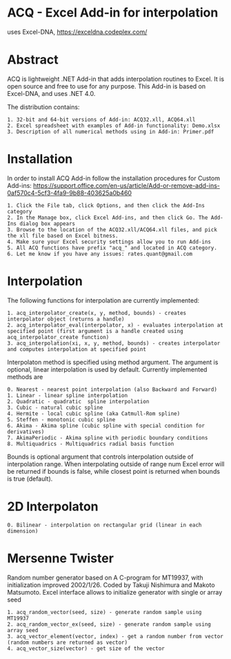 # ACQ - Excel Add-in for interpolation
uses Excel-DNA, https://exceldna.codeplex.com/

# Abstract 
ACQ is lightweight .NET Add-in that adds interpolation routines to Excel. It is open source and free to use for any purpose. This Add-in is based on Excel-DNA, and uses .NET 4.0. 

The distribution contains: 

	1. 32-bit and 64-bit versions of Add-in: ACQ32.xll, ACQ64.xll
	2. Excel spreadsheet with examples of Add-in functionality: Demo.xlsx
	3. Description of all numerical methods using in Add-in: Primer.pdf 
	

# Installation
In order to install ACQ Add-in follow the installation procedures for Custom Add-ins:
https://support.office.com/en-us/article/Add-or-remove-add-ins-0af570c4-5cf3-4fa9-9b88-403625a0b460

	1. Click the File tab, click Options, and then click the Add-Ins category 
	2. In the Manage box, click Excel Add-ins, and then click Go. The Add-Ins dialog box appears
	3. Browse to the location of the ACQ32.xll/ACQ64.xll files, and pick the xll file based on Excel bitness.
	4. Make sure your Excel security settings allow you to run Add-ins 
	5. All ACQ functions have prefix "acq_" and located in ACQ category.
	6. Let me know if you have any issues: rates.quant@gmail.com
    
# Interpolation
The following functions for interpolation are currently implemented:

	1. acq_interpolator_create(x, y, method, bounds) - creates interpolator object (returns a handle)
	2. acq_interpolator_eval(interpolator, x) - evaluates interpolation at specified point (first argument is a handle created using acq_interpolator_create function)
	3. acq_interpolation(xi, x, y, method, bounds) - creates interpolator and computes interpolation at specified point
	
Interpolaton method is specified using method argument. The argument is optional, linear interpolation is used by default. Currently implemented methods are

	0. Nearest - nearest point interpolation (also Backward and Forward)
	1. Linear - linear spline interpolation
	2. Quadratic - quadratic  spline interpolation	
	3. Cubic - natural cubic spline
	4. Hermite - local cubic spline (aka Catmull-Rom spline)
	5. Steffen - monotonic cubic spline
	6. Akima - Akima spline (cubic spline with special condition for derivatives)
	7. AkimaPeriodic - Akima spline with periodic boundary conditions
	8. Multiquadrics - Multiquadrics radial basis function 

Bounds is optional argument that controls interpolation outside of interpolation range. When interpolating outside of range num Excel error will be returned if bounds is false, while closest point is returned when bounds is true (default).  

# 2D Interpolaton
	0. Bilinear - interpolation on rectangular grid (linear in each dimension)
	
# Mersenne Twister
Random number generator based on A C-program for MT19937, with initialization improved 2002/1/26. Coded by Takuji Nishimura and Makoto Matsumoto. 
Excel interface allows to initialize generator with single or array seed

	1. acq_random_vector(seed, size) - generate random sample using MT19937 
	2. acq_random_vector_ex(seed, size) - generate random sample using array seed
	3. acq_vector_element(vector, index) - get a random number from vector (random numbers are returned as vector)
	4. acq_vector_size(vector) - get size of the vector 
	